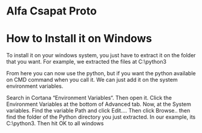 # Alfa Csapat Proto


# How to Install it on Windows

To install it on your windows system, you just have to extract it on the folder that you want. For example, we extracted the files at C:\python3

From here you can now use the python, but if you want the python available on CMD command when you call it. We can just add it on the system environment variables.

Search in Cortana “Environment Variables“. Then open it.
Click the Environment Variables at the bottom of Advanced tab.
Now, at the System variables. Find the variable Path and click Edit….
Then click Browse.. then find the folder of the Python directory you just extracted. In our example, its C:\python3. Then hit OK to all windows
